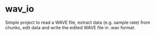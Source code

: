 # wav_io
Simple project to read a  WAVE file, extract data (e.g. sample rate) from chunks, edit data and write the edited WAVE file in .wav format.
